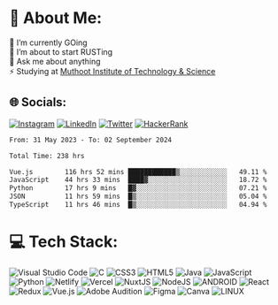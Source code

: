 # 💫 About Me:
🔭 I’m currently GOing<br>🌱 I’m about to start RUSTing<br>💬 Ask me about anything<br>⚡ Studying at [Muthoot Institute of Technology & Science](https://mgmits.ac.in/)



## 🌐 Socials:
[![Instagram](https://img.shields.io/badge/Instagram-E4405F?style=for-the-badge&logo=instagram&logoColor=white)](https://instagram.com/_l.uc.1f3r_._) 
[![LinkedIn](https://img.shields.io/badge/LinkedIn-0077B5?style=for-the-badge&logo=linkedin&logoColor=white)](https://linkedin.com/in/rovan-thomas-john-634726238) 
[![Twitter](https://img.shields.io/badge/Twitter-1DA1F2?style=for-the-badge&logo=twitter&logoColor=white)](https://twitter.com/_rovn__) 
[![HackerRank](https://img.shields.io/badge/-Hackerrank-2EC866?style=for-the-badge&logo=HackerRank&logoColor=white)](https://www.hackerrank.com/rovn_)

<!--START_SECTION:waka-->

```txt
From: 31 May 2023 - To: 02 September 2024

Total Time: 238 hrs

Vue.js        116 hrs 52 mins ████████████▒░░░░░░░░░░░░   49.11 %
JavaScript    44 hrs 33 mins  ████▓░░░░░░░░░░░░░░░░░░░░   18.72 %
Python        17 hrs 9 mins   █▓░░░░░░░░░░░░░░░░░░░░░░░   07.21 %
JSON          11 hrs 59 mins  █▒░░░░░░░░░░░░░░░░░░░░░░░   05.04 %
TypeScript    11 hrs 46 mins  █▒░░░░░░░░░░░░░░░░░░░░░░░   04.94 %
```

<!--END_SECTION:waka-->


# 💻 Tech Stack:
![Visual Studio Code](https://img.shields.io/badge/Visual%20Studio%20Code-0078d7.svg?style=for-the-badge&logo=visual-studio-code&logoColor=white) ![C](https://img.shields.io/badge/c-%2300599C.svg?style=for-the-badge&logo=c&logoColor=white) ![CSS3](https://img.shields.io/badge/css3-%231572B6.svg?style=for-the-badge&logo=css3&logoColor=white) ![HTML5](https://img.shields.io/badge/html5-%23E34F26.svg?style=for-the-badge&logo=html5&logoColor=white) ![Java](https://img.shields.io/badge/java-%23ED8B00.svg?style=for-the-badge&logo=java&logoColor=white) ![JavaScript](https://img.shields.io/badge/javascript-%23323330.svg?style=for-the-badge&logo=javascript&logoColor=%23F7DF1E) ![Python](https://img.shields.io/badge/python-3670A0?style=for-the-badge&logo=python&logoColor=ffdd54) ![Netlify](https://img.shields.io/badge/netlify-%23000000.svg?style=for-the-badge&logo=netlify&logoColor=#00C7B7) ![Vercel](https://img.shields.io/badge/vercel-%23000000.svg?style=for-the-badge&logo=vercel&logoColor=white) ![NuxtJS](https://img.shields.io/badge/Nuxt-black?style=for-the-badge&logo=nuxt.js&logoColor=white) ![NodeJS](https://img.shields.io/badge/node.js-6DA55F?style=for-the-badge&logo=node.js&logoColor=white) ![ANDROID](https://img.shields.io/badge/android-%2320232a.svg?style=for-the-badge&logo=android&logoColor=%a4c639) ![React](https://img.shields.io/badge/react-%2320232a.svg?style=for-the-badge&logo=react&logoColor=%2361DAFB) ![Redux](https://img.shields.io/badge/redux-%23593d88.svg?style=for-the-badge&logo=redux&logoColor=white) ![Vue.js](https://img.shields.io/badge/vuejs-%2335495e.svg?style=for-the-badge&logo=vuedotjs&logoColor=%234FC08D) ![Adobe Audition](https://img.shields.io/badge/Adobe%20Audition-9999FF.svg?style=for-the-badge&logo=Adobe%20Audition&logoColor=white) 	![Figma](https://img.shields.io/badge/figma-%23F24E1E.svg?style=for-the-badge&logo=figma&logoColor=white) ![Canva](https://img.shields.io/badge/Canva-%2300C4CC.svg?style=for-the-badge&logo=Canva&logoColor=white) ![LINUX](https://img.shields.io/badge/Linux-FCC624?style=for-the-badge&logo=linux&logoColor=black)

